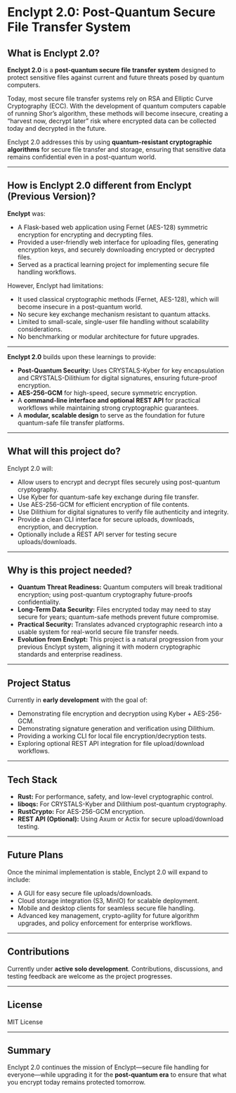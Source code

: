 # Enclypt 2.0: Post-Quantum Secure File Transfer System

## What is Enclypt 2.0?

**Enclypt 2.0** is a **post-quantum secure file transfer system** designed to protect sensitive files against current and future threats posed by quantum computers.

Today, most secure file transfer systems rely on RSA and Elliptic Curve Cryptography (ECC). With the development of quantum computers capable of running Shor’s algorithm, these methods will become insecure, creating a “harvest now, decrypt later” risk where encrypted data can be collected today and decrypted in the future.

Enclypt 2.0 addresses this by using **quantum-resistant cryptographic algorithms** for secure file transfer and storage, ensuring that sensitive data remains confidential even in a post-quantum world.

---

## How is Enclypt 2.0 different from Enclypt (Previous Version)?

**Enclypt** was:

- A Flask-based web application using Fernet (AES-128) symmetric encryption for encrypting and decrypting files.  
- Provided a user-friendly web interface for uploading files, generating encryption keys, and securely downloading encrypted or decrypted files.  
- Served as a practical learning project for implementing secure file handling workflows.

However, Enclypt had limitations:

- It used classical cryptographic methods (Fernet, AES-128), which will become insecure in a post-quantum world.  
- No secure key exchange mechanism resistant to quantum attacks.  
- Limited to small-scale, single-user file handling without scalability considerations.  
- No benchmarking or modular architecture for future upgrades.

---

**Enclypt 2.0** builds upon these learnings to provide:

- **Post-Quantum Security:** Uses CRYSTALS-Kyber for key encapsulation and CRYSTALS-Dilithium for digital signatures, ensuring future-proof encryption.  
- **AES-256-GCM** for high-speed, secure symmetric encryption.  
- A **command-line interface and optional REST API** for practical workflows while maintaining strong cryptographic guarantees.  
- A **modular, scalable design** to serve as the foundation for future quantum-safe file transfer platforms.

---

##  What will this project do?

Enclypt 2.0 will:

- Allow users to encrypt and decrypt files securely using post-quantum cryptography.  
- Use Kyber for quantum-safe key exchange during file transfer.  
- Use AES-256-GCM for efficient encryption of file contents.  
- Use Dilithium for digital signatures to verify file authenticity and integrity.  
- Provide a clean CLI interface for secure uploads, downloads, encryption, and decryption.  
- Optionally include a REST API server for testing secure uploads/downloads.

---

##  Why is this project needed?

- **Quantum Threat Readiness:** Quantum computers will break traditional encryption; using post-quantum cryptography future-proofs confidentiality.  
- **Long-Term Data Security:** Files encrypted today may need to stay secure for years; quantum-safe methods prevent future compromise.  
- **Practical Security:** Translates advanced cryptographic research into a usable system for real-world secure file transfer needs.  
- **Evolution from Enclypt:** This project is a natural progression from your previous Enclypt system, aligning it with modern cryptographic standards and enterprise readiness.

---

##  Project Status

Currently in **early development** with the goal of:

- Demonstrating file encryption and decryption using Kyber + AES-256-GCM.  
- Demonstrating signature generation and verification using Dilithium.  
- Providing a working CLI for local file encryption/decryption tests.  
- Exploring optional REST API integration for file upload/download workflows.

---

##  Tech Stack

- **Rust:** For performance, safety, and low-level cryptographic control.  
- **liboqs:** For CRYSTALS-Kyber and Dilithium post-quantum cryptography.  
- **RustCrypto:** For AES-256-GCM encryption.  
- **REST API (Optional):** Using Axum or Actix for secure upload/download testing.

---

##  Future Plans

Once the minimal implementation is stable, Enclypt 2.0 will expand to include:

- A GUI for easy secure file uploads/downloads.  
- Cloud storage integration (S3, MinIO) for scalable deployment.  
- Mobile and desktop clients for seamless secure file handling.  
- Advanced key management, crypto-agility for future algorithm upgrades, and policy enforcement for enterprise workflows.

---

##  Contributions

Currently under **active solo development**. Contributions, discussions, and testing feedback are welcome as the project progresses.

---

##  License

MIT License

---

##  Summary

Enclypt 2.0 continues the mission of Enclypt—secure file handling for everyone—while upgrading it for the **post-quantum era** to ensure that what you encrypt today remains protected tomorrow.
